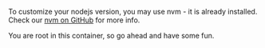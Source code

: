 To customize your nodejs version, you may use nvm - it is already installed.
Check our [nvm on GitHub](https://github.com/creationix/nvm) for more info.

You are root in this container, so go ahead and have some fun.
